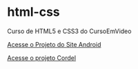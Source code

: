 # html-css
 Curso de HTML5 e CSS3 do CursoEmVideo 


<a href="https://alexsandro240.github.io/html-css/desafios/d010/android.html" target="_blank"> Acesse o Projeto do Site Android </a> 

<a href="https://alexsandro240.github.io/html-css/desafios/d011/projeto-cordel.html" target="_blank"> Acesse o projeto Cordel </a>